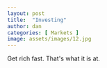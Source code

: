 ```yaml
---
layout: post
title:  "Investing"
author: dan
categories: [ Markets ]
image: assets/images/12.jpg
---
```


Get rich fast.  That's what it is at.